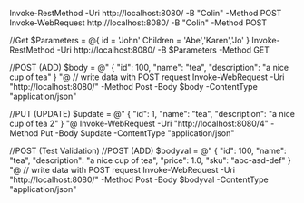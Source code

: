 Invoke-RestMethod -Uri http://localhost:8080/ -B "Colin" -Method POST
Invoke-WebRequest http://localhost:8080/ -B "Colin" -Method POST

//Get
$Parameters = @{
  id = 'John'
  Children = 'Abe','Karen','Jo'
}
Invoke-RestMethod -Uri http://localhost:8080/ -B $Parameters -Method GET


//POST (ADD) 
$body = @"
 {
     "id": 100,
     "name": "tea",
     "description": "a nice cup of tea"
 }
"@
// write data with POST request
Invoke-WebRequest -Uri "http://localhost:8080/" -Method Post -Body $body -ContentType "application/json"

//PUT (UPDATE)
$update = @"
 {
     "id": 1,
     "name": "tea",
     "description": "a nice cup of tea 2"
 }
"@
Invoke-WebRequest -Uri "http://localhost:8080/4" -Method Put -Body $update -ContentType "application/json"

//POST (Test Validation)
//POST (ADD) 
$bodyval = @"
 {
     "id": 100,
     "name": "tea",
     "description": "a nice cup of tea",
     "price": 1.0,
     "sku": "abc-asd-def"
 }
"@
// write data with POST request
Invoke-WebRequest -Uri "http://localhost:8080/" -Method Post -Body $bodyval -ContentType "application/json"
